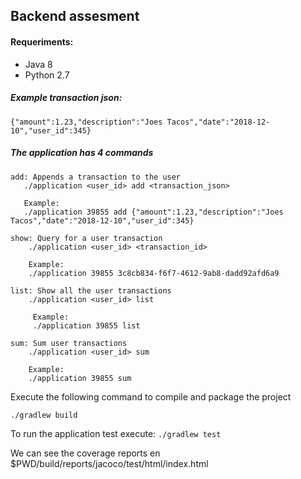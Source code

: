 Backend assesment
-----------------------

#### Requeriments:
  * Java 8
  * Python 2.7

##### Example transaction json: 
`{"amount":1.23,"description":"Joes Tacos","date":"2018-12-10","user_id":345}`

##### The application has 4 commands

    add: Appends a transaction to the user
       ./application <user_id> add <transaction_json>
        
       Example:
       ./application 39855 add {"amount":1.23,"description":"Joes Tacos","date":"2018-12-10","user_id":345} 
    
    show: Query for a user transaction
        ./application <user_id> <transaction_id>
        
        Example:
        ./application 39855 3c8cb834-f6f7-4612-9ab8-dadd92afd6a9
    
    list: Show all the user transactions
        ./application <user_id> list

         Example:   
         ./application 39855 list 
    
    sum: Sum user transactions
        ./application <user_id> sum
        
        Example:
        ./application 39855 sum
        

Execute the following command to compile and package the project

    ./gradlew build

To run the application test execute:
`./gradlew test`

We can see the coverage reports en $PWD/build/reports/jacoco/test/html/index.html
